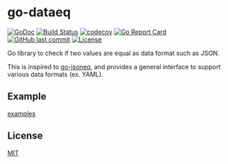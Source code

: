 # go-dataeq

[![GoDoc](http://img.shields.io/badge/go-documentation-blue.svg?style=flat-square)](http://godoc.org/github.com/suzuki-shunsuke/go-dataeq/dataeq)
[![Build Status](https://cloud.drone.io/api/badges/suzuki-shunsuke/go-dataeq/status.svg)](https://cloud.drone.io/suzuki-shunsuke/go-dataeq)
[![codecov](https://codecov.io/gh/suzuki-shunsuke/go-dataeq/branch/master/graph/badge.svg)](https://codecov.io/gh/suzuki-shunsuke/go-dataeq)
[![Go Report Card](https://goreportcard.com/badge/github.com/suzuki-shunsuke/go-dataeq)](https://goreportcard.com/report/github.com/suzuki-shunsuke/go-dataeq)
[![GitHub last commit](https://img.shields.io/github/last-commit/suzuki-shunsuke/go-dataeq.svg)](https://github.com/suzuki-shunsuke/go-dataeq)
[![License](http://img.shields.io/badge/license-mit-blue.svg?style=flat-square)](https://raw.githubusercontent.com/suzuki-shunsuke/go-dataeq/master/LICENSE)

Go library to check if two values are equal as data format such as JSON.

This is inspired to [go-jsoneq](https://github.com/suzuki-shunsuke/go-jsoneq), and provides a general interface to support various data formats (ex. YAML).

## Example

[examples](dataeq/example_test.go)

## License

[MIT](LICENSE)
